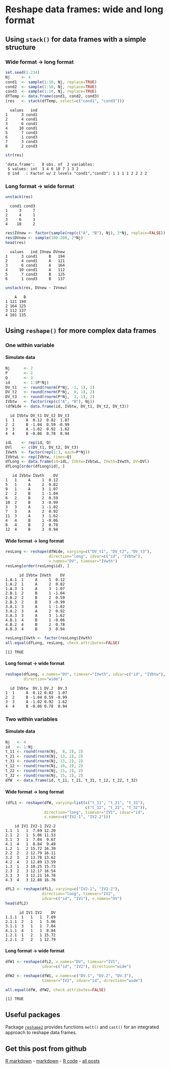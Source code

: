 Reshape data frames: wide and long format
=========================

Using `stack()` for data frames with a simple structure
-------------------------

### Wide format -> long format


```r
set.seed(1.234)
Nj     <- 4
cond1  <- sample(1:10, Nj, replace=TRUE)
cond2  <- sample(1:10, Nj, replace=TRUE)
cond3  <- sample(1:10, Nj, replace=TRUE)
dfTemp <- data.frame(cond1, cond2, cond3)
(res   <- stack(dfTemp, select=c("cond1", "cond3")))
```

```
  values   ind
1      3 cond1
2      4 cond1
3      6 cond1
4     10 cond1
5      7 cond3
6      1 cond3
7      3 cond3
8      2 cond3
```

```r
str(res)
```

```
'data.frame':	8 obs. of  2 variables:
 $ values: int  3 4 6 10 7 1 3 2
 $ ind   : Factor w/ 2 levels "cond1","cond3": 1 1 1 1 2 2 2 2
```


### Long format -> wide format


```r
unstack(res)
```

```
  cond1 cond3
1     3     7
2     4     1
3     6     3
4    10     2
```



```r
res$IVnew <- factor(sample(rep(c("A", "B"), Nj), 2*Nj, replace=FALSE))
res$DVnew <- sample(100:200, 2*Nj)
head(res)
```

```
  values   ind IVnew DVnew
1      3 cond1     B   194
2      4 cond1     A   121
3      6 cond1     A   164
4     10 cond1     A   112
5      7 cond3     B   125
6      1 cond3     B   137
```

```r
unstack(res, DVnew ~ IVnew)
```

```
    A   B
1 121 194
2 164 125
3 112 137
4 101 135
```


Using `reshape()` for more complex data frames
-------------------------

### One within variable

#### Simulate data


```r
Nj      <- 2
P       <- 2
Q       <- 3
id      <- 1:(P*Nj)
DV_t1   <- round(rnorm(P*Nj, -1, 1), 2)
DV_t2   <- round(rnorm(P*Nj,  0, 1), 2)
DV_t3   <- round(rnorm(P*Nj,  1, 1), 2)
IVbtw   <- factor(rep(c("A", "B"), Nj))
(dfWide <- data.frame(id, IVbtw, DV_t1, DV_t2, DV_t3))
```

```
  id IVbtw DV_t1 DV_t2 DV_t3
1  1     A  0.12  0.82  1.07
2  2     B -1.04  0.59 -0.99
3  3     A -1.02  0.92  1.62
4  4     B -0.06  0.78  0.94
```



```r
idL    <- rep(id, Q)
DVl    <- c(DV_t1, DV_t2, DV_t3)
IVwth  <- factor(rep(1:3, each=P*Nj))
IVbtwL <- rep(IVbtw, times=Q)
dfLong <- data.frame(id=idL, IVbtw=IVbtwL, IVwth=IVwth, DV=DVl)
dfLong[order(dfLong$id), ]
```

```
   id IVbtw IVwth    DV
1   1     A     1  0.12
5   1     A     2  0.82
9   1     A     3  1.07
2   2     B     1 -1.04
6   2     B     2  0.59
10  2     B     3 -0.99
3   3     A     1 -1.02
7   3     A     2  0.92
11  3     A     3  1.62
4   4     B     1 -0.06
8   4     B     2  0.78
12  4     B     3  0.94
```


#### Wide format -> long format


```r
resLong <- reshape(dfWide, varying=c("DV_t1", "DV_t2", "DV_t3"),
                   direction="long", idvar=c("id", "IVbtw"),
				   v.names="DV", timevar="IVwth")
resLong[order(resLong$id), ]
```

```
      id IVbtw IVwth    DV
1.A.1  1     A     1  0.12
1.A.2  1     A     2  0.82
1.A.3  1     A     3  1.07
2.B.1  2     B     1 -1.04
2.B.2  2     B     2  0.59
2.B.3  2     B     3 -0.99
3.A.1  3     A     1 -1.02
3.A.2  3     A     2  0.92
3.A.3  3     A     3  1.62
4.B.1  4     B     1 -0.06
4.B.2  4     B     2  0.78
4.B.3  4     B     3  0.94
```



```r
resLong$IVwth <- factor(resLong$IVwth)
all.equal(dfLong, resLong, check.attributes=FALSE)
```

```
[1] TRUE
```


#### Long format -> wide format


```r
reshape(dfLong, v.names="DV", timevar="IVwth", idvar=c("id", "IVbtw"),
        direction="wide")
```

```
  id IVbtw  DV.1 DV.2  DV.3
1  1     A  0.12 0.82  1.07
2  2     B -1.04 0.59 -0.99
3  3     A -1.02 0.92  1.62
4  4     B -0.06 0.78  0.94
```


### Two within variables

#### Simulate data


```r
Nj   <- 4
id   <- 1:Nj
t_11 <- round(rnorm(Nj,  8, 2), 2)
t_21 <- round(rnorm(Nj, 13, 2), 2)
t_31 <- round(rnorm(Nj, 13, 2), 2)
t_12 <- round(rnorm(Nj, 10, 2), 2)
t_22 <- round(rnorm(Nj, 15, 2), 2)
t_32 <- round(rnorm(Nj, 15, 2), 2)
dfW  <- data.frame(id, t_11, t_21, t_31, t_12, t_22, t_32)
```


#### Wide format -> long format


```r
(dfL1 <- reshape(dfW, varying=list(c("t_11", "t_21", "t_31"),
                                   c("t_12", "t_22", "t_32")),
                 direction="long", timevar="IV1", idvar="id",
                 v.names=c("IV2-1", "IV2-2")))
```

```
    id IV1 IV2-1 IV2-2
1.1  1   1  7.69 12.20
2.1  2   1  5.06 11.53
3.1  3   1  7.04  9.67
4.1  4   1  8.84  9.49
1.2  1   2 15.72 16.39
2.2  2   2 12.79 16.11
3.2  3   2 13.78 13.62
4.2  4   2 12.89 13.59
1.3  1   3 10.25 15.73
2.3  2   3 12.17 16.54
3.3  3   3 12.21 14.78
4.3  4   3 12.88 16.76
```



```r
dfL2 <- reshape(dfL1, varying=c("IV2-1", "IV2-2"),
                direction="long", timevar="IV2",
				idvar=c("id", "IV1"), v.names="DV")
head(dfL2)
```

```
      id IV1 IV2    DV
1.1.1  1   1   1  7.69
2.1.1  2   1   1  5.06
3.1.1  3   1   1  7.04
4.1.1  4   1   1  8.84
1.2.1  1   2   1 15.72
2.2.1  2   2   1 12.79
```


#### Long format -> wide format


```r
dfW1 <- reshape(dfL2, v.names="DV", timevar="IV1",
                idvar=c("id", "IV2"), direction="wide")
```



```r
dfW2 <- reshape(dfW1, v.names=c("DV.1", "DV.2", "DV.3"),
                timevar="IV2", idvar="id", direction="wide")

all.equal(dfW, dfW2, check.attributes=FALSE)
```

```
[1] TRUE
```


Useful packages
-------------------------

Package [`reshape2`](http://cran.r-project.org/package=reshape2) provides functions `melt()` and `cast()` for an integrated approach to reshape data frames.

Get this post from github
----------------------------------------------

[R markdown](https://github.com/dwoll/RExRepos/raw/master/Rmd/dfReshape.Rmd) - [markdown](https://github.com/dwoll/RExRepos/raw/master/md/dfReshape.md) - [R code](https://github.com/dwoll/RExRepos/raw/master/R/dfReshape.R) - [all posts](https://github.com/dwoll/RExRepos)
